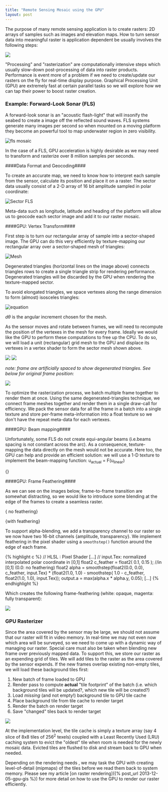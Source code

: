 ```yaml
---
title: "Remote Sensing Mosaic using the GPU" 
layout: post
---
```


The purpose of many remote sensing application is to create rasters: 2D arrays of samples such as images and elevation maps. How to turn sensor data into meaningful raster is application dependent be usually involves the following steps: 
 

<img src= "{{site.baseurl}}/assets/images/rasterize-chart.png" style="{height:100px}"/>
 

"Processing" and "rasterization" are computationally intensive steps which usually slow-down post-processing of data into raster products. Performance is event more of a problem if we need to create/update our rasters on the fly for real-time display purpose. 
Graphical Processing Unit (GPU) are extremely fast at certain parallel tasks so we will explore how we can tap their power to boost raster creation.

### Example: Forward-Look Sonar (FLS) ###

A forward-look sonar is an "acoustic flash-light" that will insonify the seabed to create a image off the reflected sound waves. FLS systems generate many images per second so when mounted on a moving platform they become an powerful tool to map underwater region in zero visibility.

![fls mosaic]({{site.baseurl}}/assets/images/fls-mosaic3.png)

In the case of a FLS, GPU acceleration is highly desirable as we may need to transform and rasterize over 8 million samples per seconds. 

####Data Format and Geocoding####

To create an accurate map, we need to know how to interpret each sample from the sensor, calculate its position and place it on a raster. The sector data usually consist of a 2-D array of 16 bit amplitude sampled in polar coordinate:

![ Sector FLS]({{site.baseurl}}/assets/images/sector-shape.png)

Meta-data such as longitude, latitude and heading of the platform will allow us to geocode each sector image and add it to our raster mosaic.

####GPU: Vertex Transform####

First step is to turn our rectangular array of sample into a sector-shaped image. The GPU can do this very efficiently by texture-mapping our rectangular array over a sector-shaped mesh of triangles:

![Mesh]({{site.baseurl}}/assets/images/fls2d-mesh.png)


Degenerated triangles (horizontal lines on the image above) connects triangles rows to create a single triangle strip for rendering performance.  Degenerated triangles will be discarded by the GPU when rendering the texture-mapped sector.
  

To avoid elongated triangles, we space vertexes along the range dimension to form (almost) isosceles triangles:  

<!--
<img src="http://latex.codecogs.com/gif.latex?\left\{\begin{matrix}&space;r_{n-1}&space;=1.0&space;&&space;i=0\\&space;r_{n-i-1}&space;=&space;r_{n-i}-min(&space;d_{min},&space;2*sin(&space;\frac{d\theta}{2}))&space;&&space;i&space;\in&space;[1,n-1],&space;&&space;r_{n-i}>=r_{min}>=0;&space;\end{matrix}\right." />
-->
![equation]({{site.baseurl}}/assets/images/equation-1.gif)

*d&theta;* is the angular increment chosen for the mesh. 

As the sensor moves and rotate between frames, we will need to recompute the position of the vertexes in the mesh for every frame. Ideally we would like the GPU to perform these computations to free up the CPU. To do so, we will load a unit (rectangular) grid mesh to the GPU and displace its vertexes in a vertex shader to form the sector mesh shown above.

![]( /assets/images/multi-frame.png )
![]( /assets/images/multi-frame-textured.png )

*note: frame are artificially spaced to show degenerated triangles. See below for original frame position:*

![]( /assets/images/multi-frame-stacked.png )


To optimize the rasterization process, we batch multiple frame together to render them at once. Using the same degenerated-triangles technique, we connect frame meshes together and render them in a single draw-call for efficiency. We pack the sensor data for all the frame in a batch into a single texture and store per-frame meta-information into a float texture so we don't have the repeat meta-data for each vertexes.



####GPU: Beam mapping####

Unfortunately, some FLS do not create equi-angular beams (i.e.beams spacing is not constant across the arc). As a consequence, texture-mapping the data directly on the mesh would not be accurate. Here too, the GPU can help and provide an efficient solution: we will use a 1-D texture to implement the beam-mapping function: u<sub>actual</sub> = F(u<sub>linear</sub>)

{}

####GPU: Frame Feathering####     

As we can see on the images below, frame-to-frame transition are somewhat distracting, so we would like to introduce some blending at the edge of the frames to create a seamless raster.


{ no feathering}


{with feathering}


To support alpha-blending, we add a transparency channel to our raster so we now have two 16-bit channels {amplitude, transparency}. We implement feathering in the pixel shader using a <code>smoothstep()</code> function around the edge of each frame. 

{% highlight c %}
// HLSL : Pixel Shader
[...]
// input.Tex: normalized interpolated polar coordinate in [0,1]
float2 	c_feather = float2( 0.1, 0.15 ); //in [0,1] (0.0: no feathering)
float2 alpha	= smoothstep(float2(0.0, 0.0), c_feather, input.Tex) * (float2(1.0, 1.0) - 
				smoothstep( 1.0 - c_feather, float2(1.0, 1.0), input.Tex));
output.a		= max(alpha.x * alpha.y, 0.05);
[...]
{% endhighlight %}

Which creates the following frame-feathering (white: opaque, magenta: fully transparent):

![]( /assets/images/multi-frame-feathering.png )

### GPU Rasterizer ###

Since the area covered by the sensor may be large, we should not assume that our raster will fit in video memory. In real-time we may not even now which area will be surveyed, so we need to come up with a dynamic way of managing our raster. Special care must also be taken when blending new frame over previously mapped data. 
To support this, we store our raster as an expending grid of tiles. We will add tiles to the raster as the area covered by the sensor expends. If the new frames overlap existing non-empty tiles, we will load these background tiles first:

1. New batch of frame loaded to GPU 
1. Render pass to compute **actual** "tile footprint" of the batch (i.e. which background tiles will be updated?, which new tile will be created?)
2. Load *missing* (and not empty!) background tile to GPU tile cache
3. Place background tile from tile cache to render target
4. Render the batch on render target
5. Save "changed" tiles back to render target 

![]( /assets/images/rasterize-diag.png)


    
At the implementation level, the tile cache is simply a texture array (say 4 slice of 8x8 tiles of 256<sup>2</sup> texels) coupled with a Least Recently Used (LRU) caching system to evict the "oldest" tile when room is needed for the newly mosaic data. Evicted tiles are flushed to disk and stream back to GPU when needed.

Depending on the rendering needs , we may  task the GPU with creating level-of-detail (mipmaps) of the tiles before we read them back to system memory. Please see my article [on raster rendering]({% post_url 2013-12-05-gpu-gis %}) for more detail on how to use the GPU to render our raster efficiently. 


